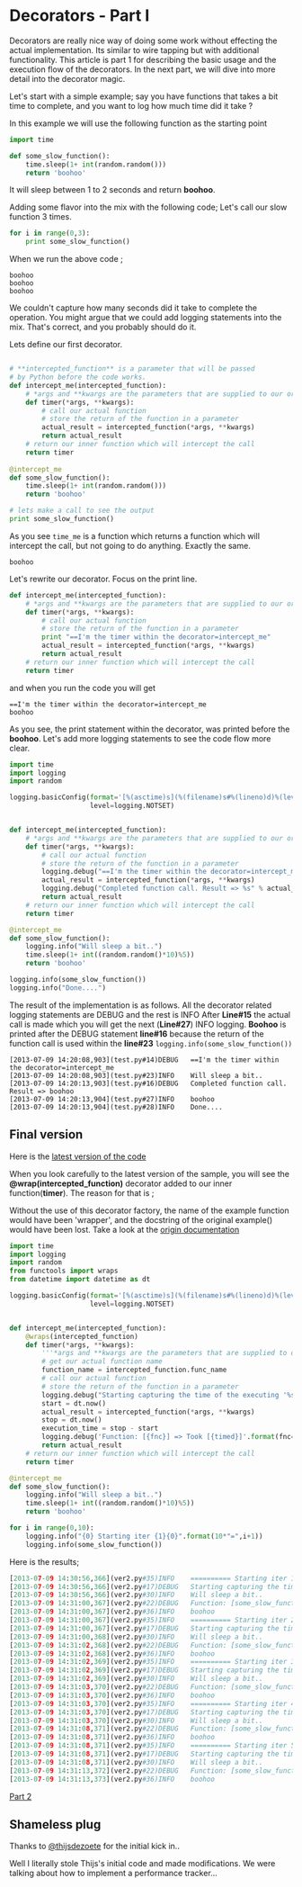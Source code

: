 Decorators - Part I
========================

Decorators are really nice way of doing some work without effecting the actual implementation. Its similar to wire tapping but
with additional functionality. This article is part 1 for describing the basic usage and the execution flow of the 
decorators. In the next part, we will dive into more detail into the decorator magic.

Let's start with a simple example; say you have functions that takes a bit time to complete, and you want to log 
how much time did it take ?

In this example we will use the following function as the starting point

```python
import time

def some_slow_function():
    time.sleep(1+ int(random.random()))
    return 'boohoo'
```
It will sleep between 1 to 2 seconds and return **boohoo**. 

Adding some flavor into the mix with the following code; Let's call our slow function 3 times.

```python
for i in range(0,3):
    print some_slow_function()
```

When we run the above code ;

```
boohoo
boohoo
boohoo
```

We couldn't capture how many seconds did it take to complete the operation. You might argue that we could add logging statements 
into the mix. That's correct, and you probably should do it. 

Lets define our first decorator. 

```python

# **intercepted_function** is a parameter that will be passed
# by Python before the code works.
def intercept_me(intercepted_function):
    # *args and **kwargs are the parameters that are supplied to our original function
    def timer(*args, **kwargs):
        # call our actual function
        # store the return of the function in a parameter
        actual_result = intercepted_function(*args, **kwargs)
        return actual_result
    # return our inner function which will intercept the call
    return timer
    
@intercept_me
def some_slow_function():
    time.sleep(1+ int(random.random()))
    return 'boohoo'

# lets make a call to see the output
print some_slow_function()    

```

As you see ```time_me``` is a function which returns a function which will intercept the call, but not going to do anything. 
Exactly the same.

```
boohoo
```

Let's rewrite our decorator. Focus on the print line. 

```python
def intercept_me(intercepted_function):
    # *args and **kwargs are the parameters that are supplied to our original function
    def timer(*args, **kwargs):
        # call our actual function
        # store the return of the function in a parameter
        print "==I'm the timer within the decorator=intercept_me"
        actual_result = intercepted_function(*args, **kwargs)
        return actual_result
    # return our inner function which will intercept the call
    return timer

```
and when you run the code you will get

```
==I'm the timer within the decorator=intercept_me
boohoo
```

As you see, the print statement within the decorator, was printed before the **boohoo**. 
Let's add more logging statements to see the code flow more clear.

```python
import time
import logging
import random 

logging.basicConfig(format='[%(asctime)s](%(filename)s#%(lineno)d)%(levelname)-7s %(message)s',
                    level=logging.NOTSET)


def intercept_me(intercepted_function):
    # *args and **kwargs are the parameters that are supplied to our original function
    def timer(*args, **kwargs):
        # call our actual function
        # store the return of the function in a parameter
        logging.debug("==I'm the timer within the decorator=intercept_me")
        actual_result = intercepted_function(*args, **kwargs)
        logging.debug("Completed function call. Result => %s" % actual_result)
        return actual_result
    # return our inner function which will intercept the call
    return timer

@intercept_me
def some_slow_function():
    logging.info("Will sleep a bit..")
    time.sleep(1+ int((random.random()*10)%5))
    return 'boohoo'

logging.info(some_slow_function())
logging.info("Done....")
```

The result of the implementation is as follows. All the decorator related logging statements are DEBUG and the rest is INFO
After **Line#15** the actual call is made which you will get the next (**Line#27**) INFO logging.
**Boohoo** is printed after the DEBUG statement **line#16** because the return of the function call is used within the 
**line#23** <code>logging.info(some_slow_function())</code>

```
[2013-07-09 14:20:08,903](test.py#14)DEBUG   ==I'm the timer within the decorator=intercept_me
[2013-07-09 14:20:08,903](test.py#23)INFO    Will sleep a bit..
[2013-07-09 14:20:13,903](test.py#16)DEBUG   Completed function call. Result => boohoo
[2013-07-09 14:20:13,904](test.py#27)INFO    boohoo
[2013-07-09 14:20:13,904](test.py#28)INFO    Done....
```

Final version
------------------------

Here is the [latest version of the code](https://github.com/bcambel/pythonarticles/blob/master/examples/decorators/part1/ver2.py)

When you look carefully to the latest version of the sample, you will see the **@wrap(intercepted_function)**
decorator added to our inner function(**timer**). The reason for that is ;

Without the use of this decorator factory, the name of the example 
function would have been 'wrapper', 
and the docstring of the original example() would have been lost.
Take a look at the [origin documentation](http://docs.python.org/2/library/functools.html#functools.wraps)


```python
import time
import logging
import random 
from functools import wraps
from datetime import datetime as dt

logging.basicConfig(format='[%(asctime)s](%(filename)s#%(lineno)d)%(levelname)-7s %(message)s',
                    level=logging.NOTSET)


def intercept_me(intercepted_function):
    @wraps(intercepted_function)
    def timer(*args, **kwargs):
        '''*args and **kwargs are the parameters that are supplied to our original function'''
        # get our actual function name
        function_name = intercepted_function.func_name
        # call our actual function
        # store the return of the function in a parameter
        logging.debug("Starting capturing the time of the executing '%s'" % function_name)
        start = dt.now()
        actual_result = intercepted_function(*args, **kwargs)
        stop = dt.now()
        execution_time = stop - start
        logging.debug('Function: [{fnc}] => Took [{timed}]'.format(fnc=function_name, timed=execution_time))
        return actual_result
    # return our inner function which will intercept the call
    return timer

@intercept_me
def some_slow_function():
    logging.info("Will sleep a bit..")
    time.sleep(1+ int((random.random()*10)%5))
    return 'boohoo'

for i in range(0,10):
    logging.info("{0} Starting iter {1}{0}".format(10*"=",i+1))
    logging.info(some_slow_function())

```

Here is the results;

```python
[2013-07-09 14:30:56,366](ver2.py#35)INFO    ========== Starting iter 1==========
[2013-07-09 14:30:56,366](ver2.py#17)DEBUG   Starting capturing the time of the executing 'some_slow_function'
[2013-07-09 14:30:56,366](ver2.py#30)INFO    Will sleep a bit..
[2013-07-09 14:31:00,367](ver2.py#22)DEBUG   Function: [some_slow_function] => Took [0:00:04.001038]
[2013-07-09 14:31:00,367](ver2.py#36)INFO    boohoo
[2013-07-09 14:31:00,367](ver2.py#35)INFO    ========== Starting iter 2==========
[2013-07-09 14:31:00,367](ver2.py#17)DEBUG   Starting capturing the time of the executing 'some_slow_function'
[2013-07-09 14:31:00,368](ver2.py#30)INFO    Will sleep a bit..
[2013-07-09 14:31:02,368](ver2.py#22)DEBUG   Function: [some_slow_function] => Took [0:00:02.000702]
[2013-07-09 14:31:02,368](ver2.py#36)INFO    boohoo
[2013-07-09 14:31:02,369](ver2.py#35)INFO    ========== Starting iter 3==========
[2013-07-09 14:31:02,369](ver2.py#17)DEBUG   Starting capturing the time of the executing 'some_slow_function'
[2013-07-09 14:31:02,369](ver2.py#30)INFO    Will sleep a bit..
[2013-07-09 14:31:03,370](ver2.py#22)DEBUG   Function: [some_slow_function] => Took [0:00:01.000704]
[2013-07-09 14:31:03,370](ver2.py#36)INFO    boohoo
[2013-07-09 14:31:03,370](ver2.py#35)INFO    ========== Starting iter 4==========
[2013-07-09 14:31:03,370](ver2.py#17)DEBUG   Starting capturing the time of the executing 'some_slow_function'
[2013-07-09 14:31:03,370](ver2.py#30)INFO    Will sleep a bit..
[2013-07-09 14:31:08,371](ver2.py#22)DEBUG   Function: [some_slow_function] => Took [0:00:05.000781]
[2013-07-09 14:31:08,371](ver2.py#36)INFO    boohoo
[2013-07-09 14:31:08,371](ver2.py#35)INFO    ========== Starting iter 5==========
[2013-07-09 14:31:08,371](ver2.py#17)DEBUG   Starting capturing the time of the executing 'some_slow_function'
[2013-07-09 14:31:08,371](ver2.py#30)INFO    Will sleep a bit..
[2013-07-09 14:31:13,372](ver2.py#22)DEBUG   Function: [some_slow_function] => Took [0:00:05.000993]
[2013-07-09 14:31:13,373](ver2.py#36)INFO    boohoo

```

[Part 2](http://pythonarticles.com/decorators_part2.html)

Shameless plug
-------------
Thanks to [@thijsdezoete](https://github.com/thijsdezoete) for the initial kick in..

Well I literally stole Thijs's initial code and made modifications. We were talking about how to implement a 
performance tracker...
